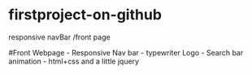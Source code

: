 # firstproject-on-github
responsive navBar /front page

#Front Webpage - Responsive Nav bar - typewriter Logo - Search bar animation - html+css and a little jquery
